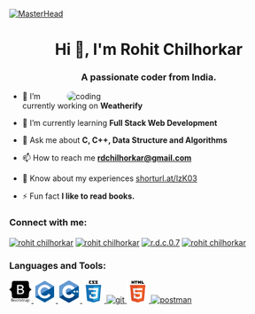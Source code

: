 [![MasterHead](https://imgs.search.brave.com/-LUjm9oNzCIxA_7ljXw9GlDZCvmcV6N1R_sGQaBusKA/rs:fit:840:375:1/g:ce/aHR0cHM6Ly9ibG9n/LmltYXJ0aWN1cy5v/cmcvd3AtY29udGVu/dC91cGxvYWRzLzIw/MjAvMDUvY28uZ2lm.gif)](https://rohitchilhorkar.github.io/rdc07.github.io/)
<h1 align="center">Hi 👋, I'm Rohit Chilhorkar</h1>
<h3 align="center">A passionate coder from India.</h3>
<img align="right" alt="coding" width="400" src="https://imgs.search.brave.com/rvUj-4w4gORSmRBVP9aVxDsqz3dWyCtEoOS5KmitwfM/rs:fit:800:600:1/g:ce/aHR0cHM6Ly9taXJv/Lm1lZGl1bS5jb20v/bWF4LzE2MDAvMCpD/LWNQUDlEMk1JeWVl/eEFULmdpZg.gif" style="border-radius: 20px;">

- 🔭 I’m currently working on **Weatherify**

- 🌱 I’m currently learning **Full Stack Web Development**

- 💬 Ask me about **C, C++, Data Structure and Algorithms**

- 📫 How to reach me **rdchilhorkar@gmail.com**

- 📄 Know about my experiences [shorturl.at/lzK03](shorturl.at/lzK03)

- ⚡ Fun fact **I like to read books.**

<h3 align="left">Connect with me:</h3>
<p align="left">
<a href="https://linkedin.com/in/rohit chilhorkar" target="blank"><img align="center" src="https://raw.githubusercontent.com/rahuldkjain/github-profile-readme-generator/master/src/images/icons/Social/linked-in-alt.svg" alt="rohit chilhorkar" height="30" width="40" /></a>
<a href="https://fb.com/rohit chilhorkar" target="blank"><img align="center" src="https://raw.githubusercontent.com/rahuldkjain/github-profile-readme-generator/master/src/images/icons/Social/facebook.svg" alt="rohit chilhorkar" height="30" width="40" /></a>
<a href="https://instagram.com/r.d.c.0.7" target="blank"><img align="center" src="https://raw.githubusercontent.com/rahuldkjain/github-profile-readme-generator/master/src/images/icons/Social/instagram.svg" alt="r.d.c.0.7" height="30" width="40" /></a>
<a href="https://www.leetcode.com/rohit chilhorkar" target="blank"><img align="center" src="https://raw.githubusercontent.com/rahuldkjain/github-profile-readme-generator/master/src/images/icons/Social/leet-code.svg" alt="rohit chilhorkar" height="30" width="40" /></a>
</p>

<h3 align="left">Languages and Tools:</h3>
<p align="left"> <a href="https://getbootstrap.com" target="_blank" rel="noreferrer"> <img src="https://raw.githubusercontent.com/devicons/devicon/master/icons/bootstrap/bootstrap-plain-wordmark.svg" alt="bootstrap" width="40" height="40"/> </a> <a href="https://www.cprogramming.com/" target="_blank" rel="noreferrer"> <img src="https://raw.githubusercontent.com/devicons/devicon/master/icons/c/c-original.svg" alt="c" width="40" height="40"/> </a> <a href="https://www.w3schools.com/cpp/" target="_blank" rel="noreferrer"> <img src="https://raw.githubusercontent.com/devicons/devicon/master/icons/cplusplus/cplusplus-original.svg" alt="cplusplus" width="40" height="40"/> </a> <a href="https://www.w3schools.com/css/" target="_blank" rel="noreferrer"> <img src="https://raw.githubusercontent.com/devicons/devicon/master/icons/css3/css3-original-wordmark.svg" alt="css3" width="40" height="40"/> </a> <a href="https://git-scm.com/" target="_blank" rel="noreferrer"> <img src="https://www.vectorlogo.zone/logos/git-scm/git-scm-icon.svg" alt="git" width="40" height="40"/> </a> <a href="https://www.w3.org/html/" target="_blank" rel="noreferrer"> <img src="https://raw.githubusercontent.com/devicons/devicon/master/icons/html5/html5-original-wordmark.svg" alt="html5" width="40" height="40"/> </a> <a href="https://postman.com" target="_blank" rel="noreferrer"> <img src="https://www.vectorlogo.zone/logos/getpostman/getpostman-icon.svg" alt="postman" width="40" height="40"/> </a> </p>

